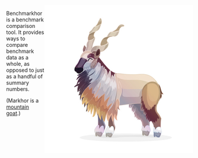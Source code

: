 <img src="https://github.com/filiph/benchmarkhor/raw/main/docs/images/markhor.jpg" alt="An illustration of a markhor, a mountain goat" style="float:right">

Benchmarkhor is a benchmark comparison tool. 
It provides ways to compare benchmark data as a whole, as opposed to just
as a handful of summary numbers.

(Markhor is a [mountain goat](https://www.google.com/search?q=markhor).)

